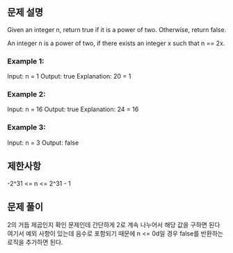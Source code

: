 ## 문제 설명

Given an integer n, return true if it is a power of two. Otherwise, return false.

An integer n is a power of two, if there exists an integer x such that n == 2x.

### Example 1:

Input: n = 1
Output: true
Explanation: 20 = 1

### Example 2:

Input: n = 16
Output: true
Explanation: 24 = 16

### Example 3:

Input: n = 3
Output: false

## 제한사항

-2^31 <= n <= 2^31 - 1

## 문제 풀이

2의 거듭 제곱인지 확인 문제인데 간단하게 2로 계속 나누어서 해당 값을 구하면 된다
여기서 예외 사항이 있는데 음수로 포함되기 때문에 n <= 0d일 경우 false를 반환하는 로직을 추가하면 된다.
